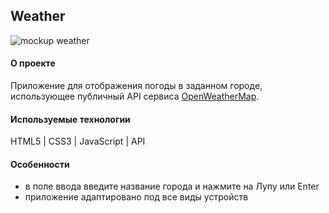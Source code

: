 ## Weather

![mockup weather](https://github.com/Madina030596/weather/assets/145129934/22c9e0b1-3163-4d14-986a-5dd1d2a09c44)


#### О проекте
Приложение для отображения погоды в заданном городе, использующее публичный API сервиса [OpenWeatherMap](https://openweathermap.org/). 


#### Используемые технологии
HTML5 | CSS3 | JavaScript | API


#### Особенности
- в поле ввода введите название города и нажмите на Лупу или Enter
- приложение адаптировано под все виды устройств

